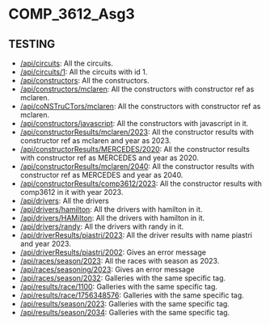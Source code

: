 # COMP_3612_Asg3

## TESTING

- [/api/circuits](https://three612asg3-3.onrender.com/api/circuits): All the circuits.
- [/api/circuits/1](https://three612asg3-3.onrender.com/api/circuits/1): All the circuits with id 1.
- [/api/constructors](https://three612asg3-3.onrender.com/api/constructors): All the constructors. 
- [/api/constructors/mclaren](https://three612asg3-3.onrender.com/api/coNSTruCTors/mclaren): All the constructors with constructor ref as mclaren. 
- [/api/coNSTruCTors/mclaren](https://three612asg3-3.onrender.com/api/coNSTruCTors/mclaren): All the constructors with constructor ref as mclaren.
- [/api/constructors/javascript](https://three612asg3-3.onrender.com/api/constructors/javascript): All the constructors with javascript in it.
- [/api/constructorResults/mclaren/2023](https://three612asg3-3.onrender.com/api/constructorResults/mclaren/2023): All the constructor results with constructor ref as mclaren and year as 2023.
- [/api/constructorResults/MERCEDES/2020](https://three612asg3-3.onrender.com/api/constructorResults/MERCEDES/2020): All the constructor results with constructor ref as MERCEDES and year as 2020.
- [/api/constructorResults/mclaren/2040](https://three612asg3-3.onrender.com/api/constructorResults/mclaren/2040): All the constructor results with constructor ref as MERCEDES and year as 2040.
- [/api/constructorResults/comp3612/2023](https://three612asg3-3.onrender.com/api/constructorResults/comp3612/2023): All the constructor results with comp3612 in it with year 2023.
- [/api/drivers](https://three612asg3-3.onrender.com/api/drivers): All the drivers
- [/api/drivers/hamilton](https://three612asg3-3.onrender.com/api/drivers/hamilton): All the drivers with hamilton in it.
- [/api/drivers/HAMilton](https://three612asg3-3.onrender.com/api/drivers/hamilton): All the drivers with hamilton in it.
- [/api/drivers/randy](https://three612asg3-3.onrender.com/api/drivers/randy): All the drivers with randy in it.
- [/api/driverResults/piastri/2023](https://three612asg3-3.onrender.com/api/driverResults/piastri/2023): All the driver results with name piastri and year 2023.
- [/api/driverResults/piastri/2002](https://three612asg3-3.onrender.com/api/driverResults/piastri/2002): Gives an error message
- [/api/races/season/2023](https://three612asg3-3.onrender.com/api/races/season/2023): All the races with season as 2023.
- [/api/races/seasoning/2023](/api/races/seasoning/2023): Gives an error message
-  [/api/races/season/2032](https://three612asg3-3.onrender.com/api/races/season/2032): Galleries with the same specific tag.
- [/api/results/race/1100](https://three612asg3-3.onrender.com/api/results/race/1100): Galleries with the same specific tag.
- [/api/results/race/1756348576](https://three612asg3-3.onrender.com/api/results/race/1756348576): Galleries with the same specific tag.
- [/api/results/season/2023](https://three612asg3-3.onrender.com/api/results/season/2023): Galleries with the same specific tag.
- [/api/results/season/2034](https://three612asg3-3.onrender.com/api/results/season/2034): Galleries with the same specific tag.
